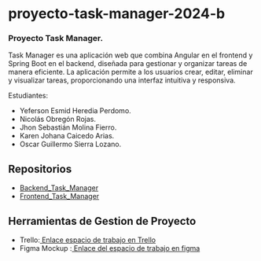 # proyecto-task-manager-2024-b

### Proyecto Task Manager.


Task Manager es una aplicación web que combina Angular en el frontend y Spring Boot en el backend, diseñada para gestionar y organizar tareas de manera eficiente. La aplicación permite a los usuarios crear, editar, eliminar y visualizar tareas, proporcionando una interfaz intuitiva y responsiva.

Estudiantes: 
- Yeferson Esmid Heredia Perdomo.
- Nicolás Obregón Rojas.
- Jhon Sebastián Molina Fierro.
- Karen Johana Caicedo Arias.
- Oscar Guillermo Sierra Lozano.
## Repositorios
- [ Backend_Task_Manager ](https://github.com/Yefersom10/Bakend_Task_Manager.git)
- [ Frontend_Task_Manager ](https://github.com/Yefersom10/Fronted_Task_Manager.git)
## Herramientas de Gestion de Proyecto 
- Trello:[ Enlace espacio de trabajo en Trello](https://trello.com/invite/b/6716e1b6ed72596010459408/ATTId819a37d5b94070ecc72b75fd337f0c77EAA96CA/task-manager)
- Figma Mockup :[ Enlace del espacio de trabajo en figma ](https://www.figma.com/design/iK2gOMus7JxhlZpNlc02oL/Untitled?node-id=1-324&t=8aabh4nnkYNTBdFb-1)
